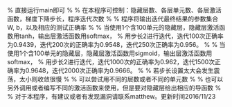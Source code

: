 % 直接运行main即可
% 
% 在本程序可控制：隐藏层数、各层单元数、各层激活函数，梯度下降步长，程序迭代次数
% 
% 程序将输出迭代最终结果的参数集合 W, b，以及相应的测试正确率
% 
% 当使用1个含100单元的隐藏层，隐藏层激活函数用tanh，输出层激活函数用softmax，
% 用步长2进行迭代，迭代100次正确率为0.9439，迭代200次的正确率为0.9548，迭代250次正确率为0.956。
%
% 当使用1个含100单元的隐藏层，隐藏层激活函数用sigmoid，输出层激活函数用softmax，
% 用步长2进行迭代，迭代1000次的正确率为0.962，迭代1500次正确率为0.9648，迭代2000次正确率为0.9666。
%
% 若步长设置太大会发生震荡，太小则收敛很慢
%
% 可以尝试用不同的层数或者不同的单元数
% 
% 也可以另外调用或者编写不同的激活函数来使用，但是要对隐藏层给出相应的导函数
%
% 对于本程序，有建议或者有发现漏洞请联系matthew。更新时间2016/11/23